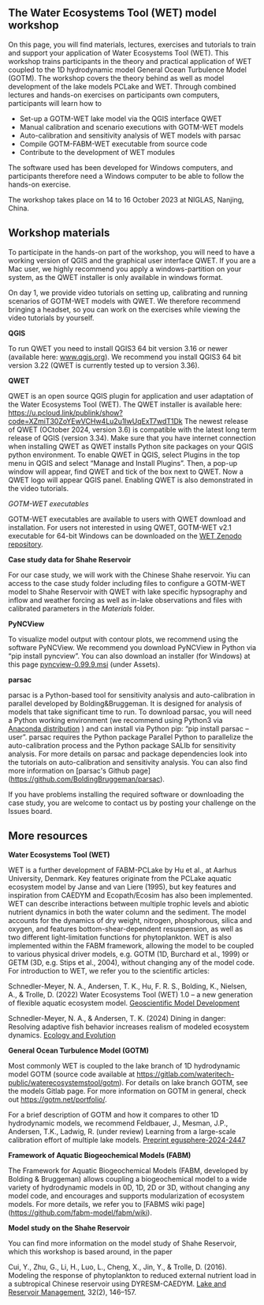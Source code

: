 ## The **Water Ecosystems Tool (WET)** model workshop

On this page, you will find materials, lectures, exercises and tutorials to train and support your application of Water Ecosystems Tool (WET). This workshop trains participants in the theory and practical application of WET coupled to the 1D hydrodynamic model General Ocean Turbulence Model (GOTM). The workshop covers the theory behind as well as model development of the lake models PCLake and WET. Through combined lectures and hands-on exercises on participants own computers, participants will learn how to
*	Set-up a GOTM-WET lake model via the QGIS interface QWET
*	Manual calibration and scenario executions with GOTM-WET models
*	Auto-calibration and sensitivity analysis of WET models with parsac
*	Compile GOTM-FABM-WET executable from source code
*	Contribute to the development of WET modules

The software used has been developed for Windows computers, and participants therefore need a Windows computer to be able to follow the hands-on exercise.

The workshop takes place on 14 to 16 October 2023 at NIGLAS, Nanjing, China.

## Workshop materials
To participate in the hands-on part of the workshop, you will need to have a working version of QGIS and the graphical user interface QWET. If you are a Mac user, we highly recommend you apply a windows-partition on your system, as the QWET installer is only available in windows format.

On day 1, we provide video tutorials on setting up, calibrating and running scenarios of GOTM-WET models with QWET. We therefore recommend bringing a headset, so you can work on the exercises while viewing the video tutorials by yourself.

**QGIS**

To run QWET you need to install QGIS3 64 bit version 3.16 or newer (available here: www.qgis.org). We recommend you install QGIS3 64 bit version 3.22 (QWET is currently tested up to version 3.36).

**QWET**

QWET is an open source QGIS plugin for application and user adaptation of the Water Ecosystems Tool (WET). The QWET installer is available here:
https://u.pcloud.link/publink/show?code=XZmiT30ZoYEwVCHw4Lu2u1lwUqExT7wdT1Dk 
The newest release of QWET (OCtober 2024, version 3.6) is compatible with the latest long term release of QGIS (version 3.34). 
Make sure that you have internet connection when installing QWET as QWET installs Python site packages on your QGIS python environment.
To enable QWET in QGIS, select Plugins in the top menu in QGIS and select “Manage and Install Plugins”. Then, a pop-up window will appear, find QWET and tick of the box next to QWET. Now a QWET logo will appear QGIS panel. Enabling QWET is also demonstrated in the video tutorials.

_GOTM-WET executables_

GOTM-WET executables are available to users with QWET download and installation. For users not interested in using QWET, GOTM-WET v2.1 executable for 64-bit Windows can be downloaded on the [WET Zenodo repository](https://doi.org/10.5281/zenodo.13841743).

**Case study data for Shahe Reservoir**

For our case study, we will work with the Chinese Shahe reservoir. Yiu can access to the case study folder including files to configure a GOTM-WET model to Shahe Reservoir with QWET with lake specific hypsography and inflow and weather forcing as well as in-lake observations and files with calibrated parameters in the _Materials_ folder.

**PyNCView**

To visualize model output with contour plots, we recommend using the software PyNCView.  We recommend you download PyNCView in Python via “pip install pyncview”. You can also download an installer (for Windows) at this page [pyncview-0.99.9.msi](https://github.com/BoldingBruggeman/pyncview/releases) (under Assets).

**parsac**

parsac is a Python-based tool for sensitivity analysis and auto-calibration in parallel developed by Bolding&Bruggeman. It is designed for analysis of models that take significant time to run. To download parsac, you will need a Python working environment (we recommend using Python3 via [Anaconda distribution](https://www.anaconda.com/download/) ) and can install via Python pip: “pip install parsac –user”. parsac requires the Python package Parallel Python to parallelize the auto-calibration process and the Python package SALIb for sensitivity analysis. For more details on parsac and package dependencies look into the tutorials on auto-calibration and sensitivity analysis. You can also find more information on [parsac's Github page] (https://github.com/BoldingBruggeman/parsac).

If you have problems installing the required software or downloading the case study, you are welcome to contact us by posting your challenge on the Issues board. 

## More resources
**Water Ecosystems Tool (WET)**

WET is a further development of FABM-PCLake by Hu et al., at Aarhus University, Denmark. Key features originate from the PCLake aquatic ecosystem model by Janse and van Liere (1995), but key features and inspiration from CAEDYM and Ecopath/Ecosim has also been implemented.  WET can describe interactions between multiple trophic levels and abiotic nutrient dynamics in both the water column and the sediment. The model accounts for the dynamics of dry weight, nitrogen, phosphorous, silica and oxygen, and features bottom-shear-dependent resuspension, as well as two different light-limitation functions for phytoplankton. WET is also implemented within the FABM framework, allowing the model to be coupled to various physical driver models, e.g. GOTM (1D, Burchard et al., 1999) or GETM (3D, e.g. Stips et al., 2004), without changing any of the model code. 
For introduction to WET, we refer you to the scientific articles:

Schnedler-Meyer, N. A., Andersen, T. K., Hu, F. R. S., Bolding, K., Nielsen, A., & Trolle, D. (2022) Water Ecosystems Tool (WET) 1.0 – a new generation of flexible aquatic ecosystem model. [Geoscientific Model Development](https://doi.org/10.5194/gmd-15-3861-2022)

Schnedler-Meyer, N. A., & Andersen, T. K. (2024) Dining in danger: Resolving adaptive fish behavior increases realism of modeled ecosystem dynamics. [Ecology and Evolution](https://doi.org/10.1002/ECE3.70020)

**General Ocean Turbulence Model (GOTM)**

Most commonly WET is coupled to the lake branch of 1D hydrodynamic model GOTM (source code available at https://gitlab.com/wateritech-public/waterecosystemstool/gotm). For details on lake branch GOTM, see the models Gitlab page. For more information on GOTM in general, check out https://gotm.net/portfolio/. 

For a brief description of GOTM and how it compares to other 1D hydrodynamic models, we recommend
Feldbauer, J., Mesman, J.P., Andersen, T.K., Ladwig, R. (under review) Learning from a large-scale calibration effort of multiple lake models. [Preprint egusphere-2024-2447](https://doi.org/10.5194/egusphere-2024-2447)

**Framework of Aquatic Biogeochemical Models (FABM)**

The Framework for Aquatic Biogeochemical Models (FABM, developed by Bolding & Bruggeman) allows coupling a biogeochemical model to a wide variety of hydrodynamic models in 0D, 1D, 2D or 3D, without changing any model code, and encourages and supports modularization of ecosystem models. For more details, we refer you to [FABMS wiki page] (https://github.com/fabm-model/fabm/wiki).

**Model study on the Shahe Reservoir**

You can find more information on the model study of Shahe Reservoir, which this workshop is based around, in the paper

Cui, Y., Zhu, G., Li, H., Luo, L., Cheng, X., Jin, Y., & Trolle, D. (2016). Modeling the response of phytoplankton to reduced external nutrient load in a subtropical Chinese reservoir using DYRESM-CAEDYM. [Lake and Reservoir Management](https://doi.org/10.1080/10402381.2015.1136365), 32(2), 146–157. 
